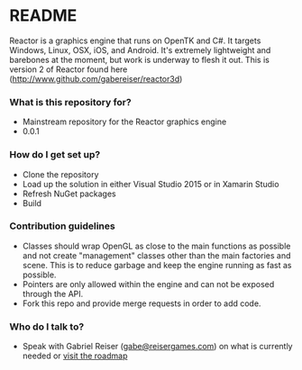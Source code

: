 # README #

Reactor is a graphics engine that runs on OpenTK and C#.  It targets Windows, Linux, OSX, iOS, and Android.  It's extremely lightweight and barebones at the moment, but work is underway to flesh it out.  This is version 2 of Reactor found here (http://www.github.com/gabereiser/reactor3d)

### What is this repository for? ###

* Mainstream repository for the Reactor graphics engine
* 0.0.1

### How do I get set up? ###

* Clone the repository
* Load up the solution in either Visual Studio 2015 or in Xamarin Studio
* Refresh NuGet packages
* Build

### Contribution guidelines ###

* Classes should wrap OpenGL as close to the main functions as possible and not create "management" classes other than the main factories and scene.  This is to reduce garbage and keep the engine running as fast as possible.
* Pointers are only allowed within the engine and can not be exposed through the API.
* Fork this repo and provide merge requests in order to add code.

### Who do I talk to? ###

* Speak with Gabriel Reiser (gabe@reisergames.com) on what is currently needed or [visit the roadmap](http://code.reisergames.com/reactor/wiki)